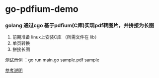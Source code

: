 # go-pdfium-demo

### golang 通过cgo 基于pdfium(C库)实现pdf转图片，并拼接为长图

1. 前期准备 linux上安装C库 （所需文件在 lib）
2. 单页转换
3. 拼接长图

测试示例 ：go run main.go  sample.pdf  sample

[参考说明](https://www.cnblogs.com/yimingwang/p/15867990.html)
